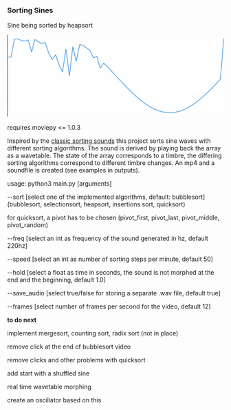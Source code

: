 ### Sorting Sines

Sine being sorted by heapsort

![Text](heapsort.png)



requires moviepy <= 1.0.3

Inspired by the [classic sorting sounds](https://www.youtube.com/watch?v=kPRA0W1kECg) this project sorts sine waves with different sorting algorithms.  The sound is derived by playing back the array as a wavetable. The state of the array corresponds to a timbre, the differing sorting algorithms correspond to different timbre changes. An mp4 and a soundfile is created (see examples in outputs).

usage: python3 main.py \[arguments\]

--sort \[select one of the implemented algorithms, default: bubblesort\] (bubblesort, selectionsort, heapsort, insertions sort, quicksort)

for quicksort, a pivot has to be chosen (pivot_first, pivot_last, pivot_middle, pivot_random)

--freq \[select an int as frequency of the sound generated in hz, default 220hz\] 

--speed \[select an int as number of sorting steps per minute, default 50\]  

--hold \[select a float as time in seconds, the sound is not morphed at the end and the beginning, default 1.0\] 

--save_audio \[select true/false for storing a separate .wav file, default true\] 

--frames \[select number of frames per second for the video, default 12\] 
 
 
 
 
 
**to do next** 

implement mergesort, counting sort, radix sort (not in place)

remove click at the end of bubblesort video 

remove clicks and other problems with quicksort

add start with a shuffled sine 

real time wavetable morphing 

create an oscillator based on this 

